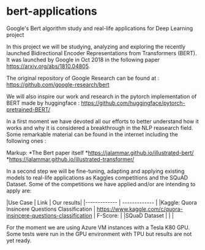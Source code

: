 # bert-applications
Google's Bert algorithm study and real-life applications for Deep Learning project


In this project we will be studying, analyzing and exploring the recently launched Bidirectional Encoder Representations from Transformers (BERT). It was launched by Google in Oct 2018 in the following paper https://arxiv.org/abs/1810.04805. 

The original repository of Google Research can be found at : https://github.com/google-research/bert

We will also inspire our work and research in the pytorch implementation of BERT made by huggingface : https://github.com/huggingface/pytorch-pretrained-BERT/

In a first moment we have devoted all our efforts to better understand how it works and why it is considered a breakthrough in the NLP reasearch field. Some remarkable material can be found in the internet including the following ones :

Markup: *The Bert paper itself 
        *https://jalammar.github.io/illustrated-bert/
        *https://jalammar.github.io/illustrated-transformer/


In a second step we will be fine-tuning, adapting and applying existing models to real-life applications as Kaggles competitions and the SQuAD Dataset. Some of the competitions we have applied and/or are intending to apply are: 

|Use Case  | Link | Our results|
|------------- | ------------- | 
|Kaggle: Quora Insincere Questions Classification  | https://www.kaggle.com/c/quora-insincere-questions-classification | F-Score:  |
|SQuaD Dataset |  | |

For the moment we are using Azure VM instances with a Tesla K80 GPU. 
Some tests were run in the GPU environment with TPU but results are not yet ready. 
